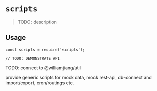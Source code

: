 # `scripts`

> TODO: description

## Usage

```
const scripts = require('scripts');

// TODO: DEMONSTRATE API
```

TODO:
connect to @williamjiang/util

provide generic scripts for mock data, mock rest-api, db-connect and import/export, cron/routings etc.
